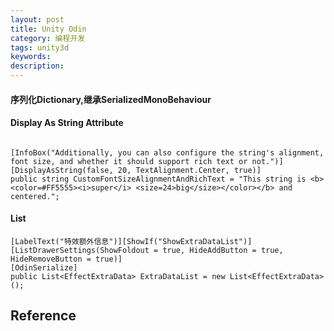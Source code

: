 ```yaml
---
layout: post
title: Unity Odin
category: 编程开发
tags: unity3d
keywords: 
description: 
---
```


#### 序列化Dictionary,继承SerializedMonoBehaviour

#### Display As String Attribute

```

[InfoBox("Additionally, you can also configure the string's alignment, font size, and whether it should support rich text or not.")]
[DisplayAsString(false, 20, TextAlignment.Center, true)]
public string CustomFontSizeAlignmentAndRichText = "This string is <b><color=#FF5555><i>super</i> <size=24>big</size></color></b> and centered.";
```

#### List

```
[LabelText("特效额外信息")][ShowIf("ShowExtraDataList")] [ListDrawerSettings(ShowFoldout = true, HideAddButton = true, HideRemoveButton = true)]
[OdinSerialize]
public List<EffectExtraData> ExtraDataList = new List<EffectExtraData>();
```

## Reference

